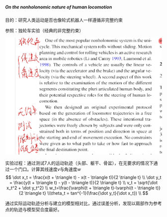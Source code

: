##### On the nonholonomic nature of human locomotion

目的：研究人类运动是否也像轮式机器人一样遵循非完整约束

参照：独轮车实验（经典的非完整约束）

![image-20220522162438738](https://raw.githubusercontent.com/Eircly/eric/main/image-20220522162438738.png)

实验过程：通过测试7人的运动轨迹（头部、躯干、骨盆），在无要求的情况下通过一个门口。计算其线速度$v$与角速度$w$
$$
\dot x_t = \frac{x(t + \triangle t) - x(t - \triangle t)}{2 \triangle t} \\
\dot y_t = \frac{y(t + \triangle t) - y(t - \triangle t)}{2 \triangle t} \\
v_t = \sqrt{\dot x_t^2 + \dot y_t^2} \\
w_t=\frac{\varphi(t + \triangle t)-\varphi(t - \triangle t)}{2 \triangle t}
\\\theta_t = tan^{-1}(\frac{\dot y_t}{\dot x_t}) \\
$$

通过实际运动轨迹分析与建立的模型相对比，通过误差分析，发现以肩部作为参考点的轨迹与模型契合度最好。

